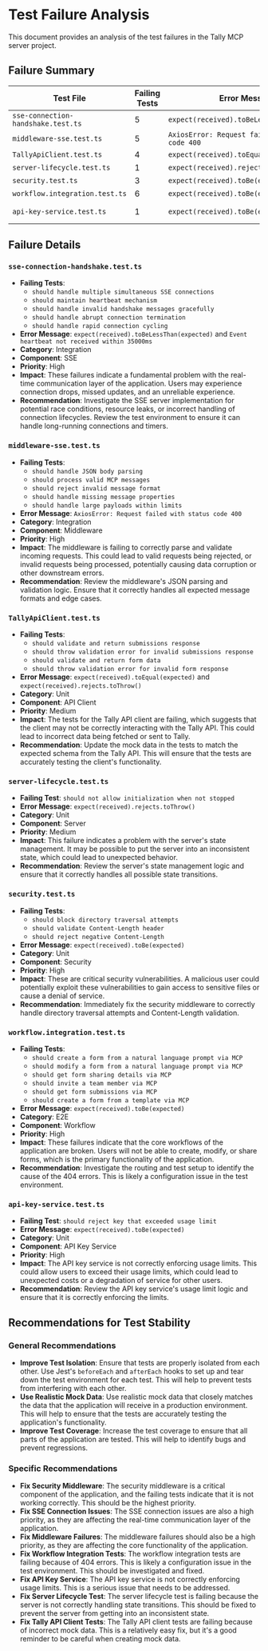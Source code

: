# Test Failure Analysis

This document provides an analysis of the test failures in the Tally MCP server project.

## Failure Summary

| Test File | Failing Tests | Error Message | Category | Component | Priority |
|---|---|---|---|---|---|
| `sse-connection-handshake.test.ts` | 5 | `expect(received).toBeLessThan(expected)` | Integration | SSE | High |
| `middleware-sse.test.ts` | 5 | `AxiosError: Request failed with status code 400` | Integration | Middleware | High |
| `TallyApiClient.test.ts` | 4 | `expect(received).toEqual(expected)` | Unit | API Client | Medium |
| `server-lifecycle.test.ts` | 1 | `expect(received).rejects.toThrow()` | Unit | Server | Medium |
| `security.test.ts` | 3 | `expect(received).toBe(expected)` | Unit | Security | High |
| `workflow.integration.test.ts` | 6 | `expect(received).toBe(expected)` | E2E | Workflow | High |
| `api-key-service.test.ts` | 1 | `expect(received).toBe(expected)` | Unit | API Key Service | High |

## Failure Details

### `sse-connection-handshake.test.ts`

*   **Failing Tests**:
    *   `should handle multiple simultaneous SSE connections`
    *   `should maintain heartbeat mechanism`
    *   `should handle invalid handshake messages gracefully`
    *   `should handle abrupt connection termination`
    *   `should handle rapid connection cycling`
*   **Error Message**: `expect(received).toBeLessThan(expected)` and `Event heartbeat not received within 35000ms`
*   **Category**: Integration
*   **Component**: SSE
*   **Priority**: High
*   **Impact**: These failures indicate a fundamental problem with the real-time communication layer of the application. Users may experience connection drops, missed updates, and an unreliable experience.
*   **Recommendation**: Investigate the SSE server implementation for potential race conditions, resource leaks, or incorrect handling of connection lifecycles. Review the test environment to ensure it can handle long-running connections and timers.

### `middleware-sse.test.ts`

*   **Failing Tests**:
    *   `should handle JSON body parsing`
    *   `should process valid MCP messages`
    *   `should reject invalid message format`
    *   `should handle missing message properties`
    *   `should handle large payloads within limits`
*   **Error Message**: `AxiosError: Request failed with status code 400`
*   **Category**: Integration
*   **Component**: Middleware
*   **Priority**: High
*   **Impact**: The middleware is failing to correctly parse and validate incoming requests. This could lead to valid requests being rejected, or invalid requests being processed, potentially causing data corruption or other downstream errors.
*   **Recommendation**: Review the middleware's JSON parsing and validation logic. Ensure that it correctly handles all expected message formats and edge cases.

### `TallyApiClient.test.ts`

*   **Failing Tests**:
    *   `should validate and return submissions response`
    *   `should throw validation error for invalid submissions response`
    *   `should validate and return form data`
    *   `should throw validation error for invalid form response`
*   **Error Message**: `expect(received).toEqual(expected)` and `expect(received).rejects.toThrow()`
*   **Category**: Unit
*   **Component**: API Client
*   **Priority**: Medium
*   **Impact**: The tests for the Tally API client are failing, which suggests that the client may not be correctly interacting with the Tally API. This could lead to incorrect data being fetched or sent to Tally.
*   **Recommendation**: Update the mock data in the tests to match the expected schema from the Tally API. This will ensure that the tests are accurately testing the client's functionality.

### `server-lifecycle.test.ts`

*   **Failing Test**: `should not allow initialization when not stopped`
*   **Error Message**: `expect(received).rejects.toThrow()`
*   **Category**: Unit
*   **Component**: Server
*   **Priority**: Medium
*   **Impact**: This failure indicates a problem with the server's state management. It may be possible to put the server into an inconsistent state, which could lead to unexpected behavior.
*   **Recommendation**: Review the server's state management logic and ensure that it correctly handles all possible state transitions.

### `security.test.ts`

*   **Failing Tests**:
    *   `should block directory traversal attempts`
    *   `should validate Content-Length header`
    *   `should reject negative Content-Length`
*   **Error Message**: `expect(received).toBe(expected)`
*   **Category**: Unit
*   **Component**: Security
*   **Priority**: High
*   **Impact**: These are critical security vulnerabilities. A malicious user could potentially exploit these vulnerabilities to gain access to sensitive files or cause a denial of service.
*   **Recommendation**: Immediately fix the security middleware to correctly handle directory traversal attempts and Content-Length validation.

### `workflow.integration.test.ts`

*   **Failing Tests**:
    *   `should create a form from a natural language prompt via MCP`
    *   `should modify a form from a natural language prompt via MCP`
    *   `should get form sharing details via MCP`
    *   `should invite a team member via MCP`
    *   `should get form submissions via MCP`
    *   `should create a form from a template via MCP`
*   **Error Message**: `expect(received).toBe(expected)`
*   **Category**: E2E
*   **Component**: Workflow
*   **Priority**: High
*   **Impact**: These failures indicate that the core workflows of the application are broken. Users will not be able to create, modify, or share forms, which is the primary functionality of the application.
*   **Recommendation**: Investigate the routing and test setup to identify the cause of the 404 errors. This is likely a configuration issue in the test environment.

### `api-key-service.test.ts`

*   **Failing Test**: `should reject key that exceeded usage limit`
*   **Error Message**: `expect(received).toBe(expected)`
*   **Category**: Unit
*   **Component**: API Key Service
*   **Priority**: High
*   **Impact**: The API key service is not correctly enforcing usage limits. This could allow users to exceed their usage limits, which could lead to unexpected costs or a degradation of service for other users.
*   **Recommendation**: Review the API key service's usage limit logic and ensure that it is correctly enforcing the limits.

## Recommendations for Test Stability

### General Recommendations

*   **Improve Test Isolation**: Ensure that tests are properly isolated from each other. Use Jest's `beforeEach` and `afterEach` hooks to set up and tear down the test environment for each test. This will help to prevent tests from interfering with each other.
*   **Use Realistic Mock Data**: Use realistic mock data that closely matches the data that the application will receive in a production environment. This will help to ensure that the tests are accurately testing the application's functionality.
*   **Improve Test Coverage**: Increase the test coverage to ensure that all parts of the application are tested. This will help to identify bugs and prevent regressions.

### Specific Recommendations

*   **Fix Security Middleware**: The security middleware is a critical component of the application, and the failing tests indicate that it is not working correctly. This should be the highest priority.
*   **Fix SSE Connection Issues**: The SSE connection issues are also a high priority, as they are affecting the real-time communication layer of the application.
*   **Fix Middleware Failures**: The middleware failures should also be a high priority, as they are affecting the core functionality of the application.
*   **Fix Workflow Integration Tests**: The workflow integration tests are failing because of 404 errors. This is likely a configuration issue in the test environment. This should be investigated and fixed.
*   **Fix API Key Service**: The API key service is not correctly enforcing usage limits. This is a serious issue that needs to be addressed.
*   **Fix Server Lifecycle Test**: The server lifecycle test is failing because the server is not correctly handling state transitions. This should be fixed to prevent the server from getting into an inconsistent state.
*   **Fix Tally API Client Tests**: The Tally API client tests are failing because of incorrect mock data. This is a relatively easy fix, but it's a good reminder to be careful when creating mock data. 